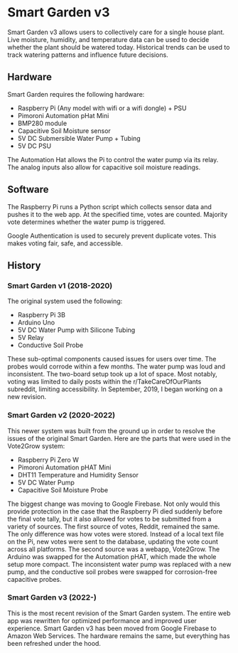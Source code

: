 # Smart Garden v3

Smart Garden v3 allows users to collectively care for a single house plant. Live moisture, humidity, and temperature data can be used to decide whether the plant should be watered today. Historical trends can be used to track watering patterns and influence future decisions.

## Hardware

Smart Garden requires the following hardware:

* Raspberry Pi (Any model with wifi or a wifi dongle) + PSU
* Pimoroni Automation pHat Mini
* BMP280 module
* Capacitive Soil Moisture sensor
* 5V DC Submersible Water Pump + Tubing
* 5V DC PSU

The Automation Hat allows the Pi to control the water pump via its relay. The analog inputs also allow for capacitive soil moisture readings. 

## Software

The Raspberry Pi runs a Python script which collects sensor data and pushes it to the web app. At the specified time, votes are counted. Majority vote determines whether the water pump is triggered. 

Google Authentication is used to securely prevent duplicate votes. This makes voting fair, safe, and accessible.

## History

### Smart Garden v1 (2018-2020)

The original system used the following:

* Raspberry Pi 3B
* Arduino Uno
* 5V DC Water Pump with Silicone Tubing
* 5V Relay
* Conductive Soil Probe

These sub-optimal components caused issues for users over time. The probes would corrode within a few months. The water pump was loud and inconsistent. The two-board setup took up a lot of space. Most notably, voting was limited to daily posts within the r/TakeCareOfOurPlants subreddit, limiting accessibility. In September, 2019, I began working on a new revision.

### Smart Garden v2 (2020-2022)
This newer system was built from the ground up in order to resolve the issues of the original Smart Garden. Here are the parts that were used in the Vote2Grow system:

* Raspberry Pi Zero W
* Pimoroni Automation pHAT Mini
* DHT11 Temperature and Humidity Sensor
* 5V DC Water Pump
* Capacitive Soil Moisture Probe

The biggest change was moving to Google Firebase. Not only would this provide protection in the case that the Raspberry Pi died suddenly before the final vote tally, but it also allowed for votes to be submitted from a variety of sources. The first source of votes, Reddit, remained the same. The only difference was how votes were stored. Instead of a local text file on the Pi, new votes were sent to the database, updating the vote count across all platforms. The second source was a webapp, Vote2Grow. The Arduino was swapped for the Automation pHAT, which made the whole setup more compact. The inconsistent water pump was replaced with a new pump, and the conductive soil probes were swapped for corrosion-free capacitive probes.

### Smart Garden v3 (2022-)
This is the most recent revision of the Smart Garden system. The entire web app was rewritten for optimized performance and improved user experience. Smart Garden v3 has been moved from Google Firebase to Amazon Web Services. The hardware remains the same, but everything has been refreshed under the hood.
